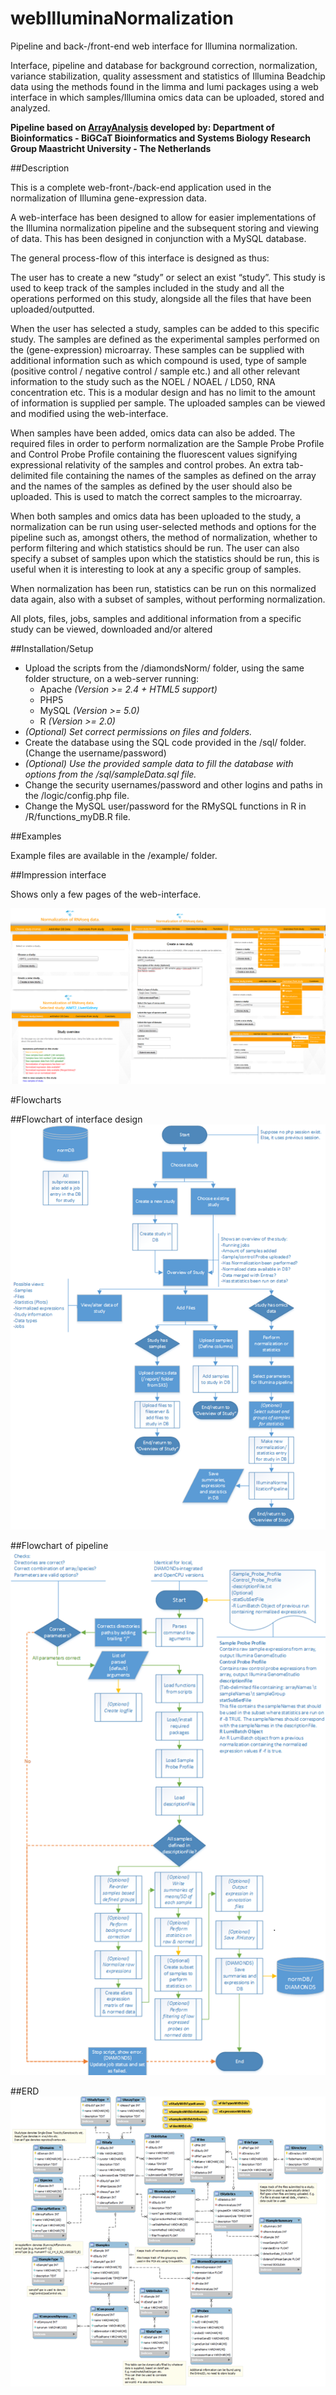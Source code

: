 webIlluminaNormalization
========================

Pipeline and back-/front-end web interface for Illumina normalization.

Interface, pipeline and database for background correction, normalization, variance stabilization, quality assessment and statistics of Illumina Beadchip data using the methods found in the limma and lumi packages using a web interface in which samples/Illumina omics data can be uploaded, stored and analyzed.

**Pipeline based on [ArrayAnalysis](http://www.arrayanalysis.org/) developed by: Department of Bioinformatics - BiGCaT Bioinformatics and Systems Biology Research Group Maastricht University - The Netherlands**

##Description

This is a complete web-front-/back-end application used in the normalization of Illumina gene-expression data.

A web-interface has been designed to allow for easier implementations of the Illumina normalization pipeline and the subsequent storing and viewing of data. This has been designed in conjunction with a MySQL database.

The general process-flow of this interface is designed as thus:

The user has to create a new “study” or select an exist “study”. This study is used to keep track of the samples included in the study and all the operations performed on this study, alongside all the files that have been uploaded/outputted.

When the user has selected a study, samples can be added to this specific study. The samples are defined as the experimental samples performed on the (gene-expression) microarray. These samples can be supplied with additional information such as which compound is used, type of sample (positive control / negative control / sample etc.) and all other relevant information to the study such as the NOEL / NOAEL / LD50, RNA concentration etc. This is a modular design and has no limit to the amount of information is supplied per sample. The uploaded samples can be viewed and modified using the web-interface.

When samples have been added, omics data can also be added. The required files in order to perform normalization are the Sample Probe Profile and Control Probe Profile containing the fluorescent values signifying expressional relativity of the samples and control probes. An extra tab-delimited file containing the names of the samples as defined on the array and the names of the samples as defined by the user should also be uploaded. This is used to match the correct samples to the microarray.

When both samples and omics data has been uploaded to the study, a normalization can be run using user-selected methods and options for the pipeline such as, amongst others, the method of normalization, whether to perform filtering and which statistics should be run. The user can also specify a subset of samples upon which the statistics should be run, this is useful when it is interesting to look at any a specific group of samples.

When normalization has been run, statistics can be run on this normalized data again, also with a subset of samples, without performing normalization.

All plots, files, jobs, samples and additional information from a specific study can be viewed, downloaded and/or altered


##Installation/Setup

- Upload the scripts from the /diamondsNorm/ folder, using the same folder structure, on a web-server running:
  - Apache *(Version >= 2.4 + HTML5 support)*
  - PHP5
  - MySQL *(Version >= 5.0)*
  - R *(Version >= 2.0)*
- *(Optional) Set correct permissions on files and folders.*
- Create the database using the SQL code provided in the /sql/ folder. (Change the username/password)
- *(Optional) Use the provided sample data to fill the database with options from the /sql/sampleData.sql file.*
- Change the security usernames/password and other logins and paths in the /logic/config.php file.
- Change the MySQL user/password for the RMySQL functions in R in /R/functions_myDB.R file.

##Examples

Example files are available in the /example/ folder.

##Impression interface

Shows only a few pages of the web-interface.

![Flow Pipeline](Documentation/impressionInterface.png)

#Flowcharts

##Flowchart of interface design
![Flow Pipeline](Documentation/flowInterface.png)

##Flowchart of pipeline
![Flow Pipeline](Documentation/flowPipeline.png)

##ERD
![Flow Pipeline](Documentation/erdDatabase.png)
